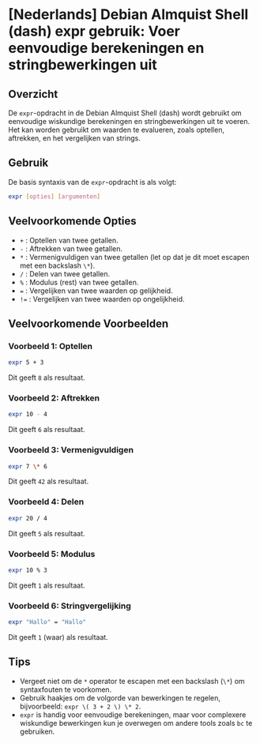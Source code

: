 # [Nederlands] Debian Almquist Shell (dash) expr gebruik: Voer eenvoudige berekeningen en stringbewerkingen uit

## Overzicht
De `expr`-opdracht in de Debian Almquist Shell (dash) wordt gebruikt om eenvoudige wiskundige berekeningen en stringbewerkingen uit te voeren. Het kan worden gebruikt om waarden te evalueren, zoals optellen, aftrekken, en het vergelijken van strings.

## Gebruik
De basis syntaxis van de `expr`-opdracht is als volgt:

```bash
expr [opties] [argumenten]
```

## Veelvoorkomende Opties
- `+` : Optellen van twee getallen.
- `-` : Aftrekken van twee getallen.
- `*` : Vermenigvuldigen van twee getallen (let op dat je dit moet escapen met een backslash `\*`).
- `/` : Delen van twee getallen.
- `%` : Modulus (rest) van twee getallen.
- `=` : Vergelijken van twee waarden op gelijkheid.
- `!=` : Vergelijken van twee waarden op ongelijkheid.

## Veelvoorkomende Voorbeelden

### Voorbeeld 1: Optellen
```bash
expr 5 + 3
```
Dit geeft `8` als resultaat.

### Voorbeeld 2: Aftrekken
```bash
expr 10 - 4
```
Dit geeft `6` als resultaat.

### Voorbeeld 3: Vermenigvuldigen
```bash
expr 7 \* 6
```
Dit geeft `42` als resultaat.

### Voorbeeld 4: Delen
```bash
expr 20 / 4
```
Dit geeft `5` als resultaat.

### Voorbeeld 5: Modulus
```bash
expr 10 % 3
```
Dit geeft `1` als resultaat.

### Voorbeeld 6: Stringvergelijking
```bash
expr "Hallo" = "Hallo"
```
Dit geeft `1` (waar) als resultaat.

## Tips
- Vergeet niet om de `*` operator te escapen met een backslash (`\*`) om syntaxfouten te voorkomen.
- Gebruik haakjes om de volgorde van bewerkingen te regelen, bijvoorbeeld: `expr \( 3 + 2 \) \* 2`.
- `expr` is handig voor eenvoudige berekeningen, maar voor complexere wiskundige bewerkingen kun je overwegen om andere tools zoals `bc` te gebruiken.